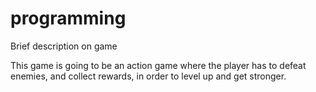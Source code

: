 # programming
Brief description on game

This game is going to be an action game where the player has to defeat enemies, and collect rewards, in order to level up and get stronger.
